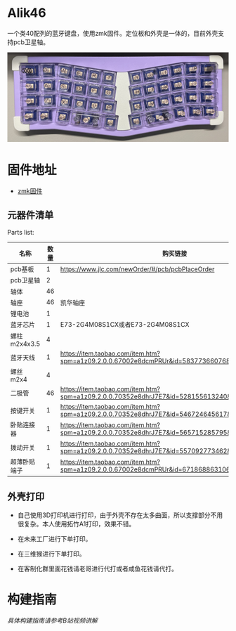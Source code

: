 # Alik46

一个类40配列的蓝牙键盘，使用zmk固件。定位板和外壳是一体的，目前外壳支持pcb卫星轴。

![](pics/4.png)


# 固件地址
- [zmk固件](https://github.com/LXF-YZP/alik46)

## 元器件清单

Parts list:

| 名称     | 数量     | 购买链接                                                                                      |
| --------------------------------- | ------ | ------------------------------------------------------------------------------------------ |
| pcb基板       |   1    | https://www.jlc.com/newOrder/#/pcb/pcbPlaceOrder                                          |
| pcb卫星轴       | 2      |                                      |
| 轴体                           | 46      |                                                                                            |
| 轴座          | 46     | 凯华轴座                                             |
| 锂电池                     | 1     |                                                                                            |
| 蓝牙芯片                | 1    | E73-2G4M08S1CX或者E73-2G4M08S1CX                                                                                   |
| 螺柱 m2x4x3.5| 4    |     |
| 蓝牙天线                   | 1     |  https://item.taobao.com/item.htm?spm=a1z09.2.0.0.67002e8dcmPRUr&id=583773660768&_u=q1hre4eh63e3                                                                                          |
| 螺丝   m2x4                | 4      |  |
|  二极管          | 46     | https://item.taobao.com/item.htm?spm=a1z09.2.0.0.70352e8dhrJ7E7&id=528155613240&_u=q1hre4eh412c                                                                        |
|  按键开关          | 1     | https://item.taobao.com/item.htm?spm=a1z09.2.0.0.70352e8dhrJ7E7&id=546724645617&_u=q1hre4eh5b12                                                                        |
|  卧贴连接器          | 1     | https://item.taobao.com/item.htm?spm=a1z09.2.0.0.70352e8dhrJ7E7&id=565715285795&_u=q1hre4eh267c                                                                        |
|  拨动开关          | 1     | https://item.taobao.com/item.htm?spm=a1z09.2.0.0.70352e8dhrJ7E7&id=557092773462&_u=q1hre4eh5b2e                                                                        |
|  超薄卧贴端子          | 1     | https://item.taobao.com/item.htm?spm=a1z09.2.0.0.67002e8dcmPRUr&id=671868863106&_u=q1hre4eh5865                                                                        |

## 外壳打印
- 自己使用3D打印机进行打印，由于外壳不存在太多曲面，所以支撑部分不用很复杂。本人使用拓竹A1打印，效果不错。

- 在未来工厂进行下单打印。

- 在三维猴进行下单打印。

- 在客制化群里面花钱请老哥进行代打或者咸鱼花钱请代打。

# 构建指南

_具体构建指南请参考B站视频讲解_

